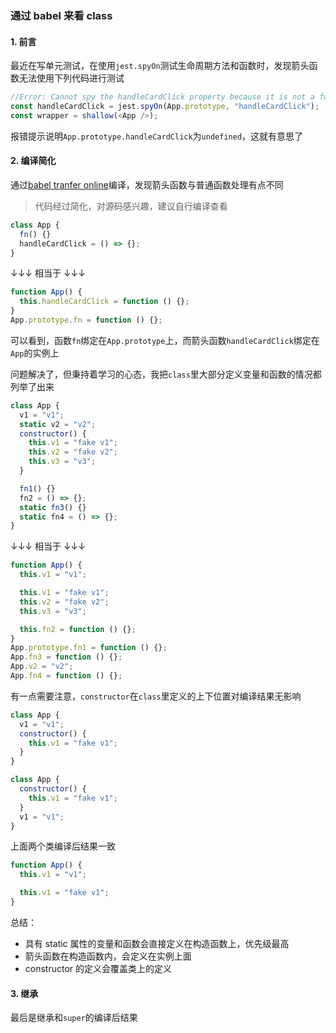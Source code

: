 ### 通过 babel 来看 class

#### 1. 前言

最近在写单元测试，在使用`jest.spyOn`测试生命周期方法和函数时，发现箭头函数无法使用下列代码进行测试

```javascript
//Error: Cannot spy the handleCardClick property because it is not a function; undefined given instead
const handleCardClick = jest.spyOn(App.prototype, "handleCardClick");
const wrapper = shallow(<App />);
```

报错提示说明`App.prototype.handleCardClick`为`undefined`，这就有意思了

#### 2. 编译简化

通过[babel tranfer online](https://babeljs.io/repl/#?browsers=&build=&builtIns=false&spec=false&loose=false&code_lz=FBA&debug=false&forceAllTransforms=false&shippedProposals=false&circleciRepo=&evaluate=true&fileSize=false&timeTravel=false&sourceType=module&lineWrap=false&presets=es2015%2Creact%2Cstage-2&prettier=false&targets=&version=7.12.9&externalPlugins=)编译，发现箭头函数与普通函数处理有点不同

> 代码经过简化，对源码感兴趣，建议自行编译查看

```javascript
class App {
  fn() {}
  handleCardClick = () => {};
}
```

↓↓↓ 相当于 ↓↓↓

```javascript
function App() {
  this.handleCardClick = function () {};
}
App.prototype.fn = function () {};
```

可以看到，函数`fn`绑定在`App.prototype`上，而箭头函数`handleCardClick`绑定在`App`的实例上

问题解决了，但秉持着学习的心态，我把`class`里大部分定义变量和函数的情况都列举了出来

```javascript
class App {
  v1 = "v1";
  static v2 = "v2";
  constructor() {
    this.v1 = "fake v1";
    this.v2 = "fake v2";
    this.v3 = "v3";
  }

  fn1() {}
  fn2 = () => {};
  static fn3() {}
  static fn4 = () => {};
}
```

↓↓↓ 相当于 ↓↓↓

```javascript
function App() {
  this.v1 = "v1";

  this.v1 = "fake v1";
  this.v2 = "fake v2";
  this.v3 = "v3";

  this.fn2 = function () {};
}
App.prototype.fn1 = function () {};
App.fn3 = function () {};
App.v2 = "v2";
App.fn4 = function () {};
```

有一点需要注意，`constructor`在`class`里定义的上下位置对编译结果无影响

```javascript
class App {
  v1 = "v1";
  constructor() {
    this.v1 = "fake v1";
  }
}

class App {
  constructor() {
    this.v1 = "fake v1";
  }
  v1 = "v1";
}
```

上面两个类编译后结果一致

```javascript
function App() {
  this.v1 = "v1";

  this.v1 = "fake v1";
}
```

总结：

- 具有 static 属性的变量和函数会直接定义在构造函数上，优先级最高
- 箭头函数在构造函数内，会定义在实例上面
- constructor 的定义会覆盖类上的定义

#### 3. 继承

最后是继承和`super`的编译后结果

<!-- ```javascript

``` -->
